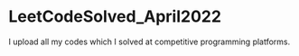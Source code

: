 # LeetCodeSolved_April2022
I upload all my codes which I solved at competitive programming platforms.
